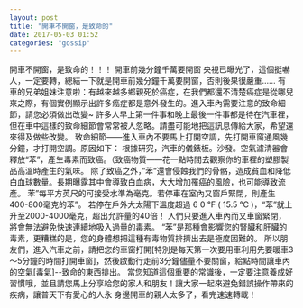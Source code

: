 ```yaml
---
layout: post
title: "開車不開窗，是致命的"
date: 2017-05-03 01:52
categories: "gossip"
---
```


開車不開窗，是致命的！！！
開車前幾分鐘千萬要開窗
央視已曝光了，這個挺嚇人，一定要轉，總結一下就是開車前幾分鐘千萬要開窗，否則後果很嚴重……
有車的兄弟姐妹注意啦：有越來越多鄉親死於癌症，在我們都還不清楚癌症是從哪兒來之際，有個實例顯示出許多癌症都是意外發生的。進入車內需要注意的致命細節，請您必須做出改變~
許多人早上第一件事和晚上最後一件事都是待在汽車裡，但在車中這樣的致命細節會常常被人忽略。請盡可能地把這訊息傳給大家，希望還來得及做些改變。
致命細節——進入車內不要馬上打開空調，先打開車窗通風幾分鐘，才打開空調。原因如下：
根據研究，汽車的儀錶板。沙發。空氣濾清器會釋放“苯”，產生毒素而致癌。（致癌物質——花一點時間去觀察你的車裡的塑膠製品高溫時產生的氣味。
除了致癌之外，”苯“還會侵蝕我們的骨骼，造成貧血和降低白血球數量。長期曝露其中會導致白血病，大大增加罹癌的風險，也可能導致流產。
苯”每平方英尺的可接受水準為毫克。若停車在室內又窗戶緊閉，則產生400-800毫克的苯”。
若停在戶外大太陽下溫度超過 6 0 ℉ ( 15.5 ℃ )，“苯”就上升至2000-4000毫克，超出允許量的40倍！
人們只要進入車內而又車窗緊閉，將會無法避免快速連續地吸入過量的毒素。
“苯”是那種會影響您的腎臟和肝臟的毒素，更糟糕的是，您的身體想把這種有毒物質排擠出去是極度困難的。
所以朋友們，進入汽車之前，請把您的車窗打開[特別是每天第一次要用車利用先要暖車3～5分鐘的時間打開車窗]，然後啟動行走前3分鐘儘量不要關窗，給點時間讓車內的空氣[毒氣]--致命的東西排出。
當您知道這個重要的常識後，一定要注意養成好習慣哦，並且請您馬上分享給您的家人和朋友！讓大家一起來避免錯誤操作帶來的疾病，讓普天下有愛心的人永
身邊開車的親人太多了，看完速速轉載！

